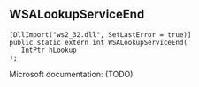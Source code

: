 ## WSALookupServiceEnd

```
[DllImport("ws2_32.dll", SetLastError = true)]
public static extern int WSALookupServiceEnd(
   IntPtr hLookup
);
```

Microsoft documentation: (TODO)
